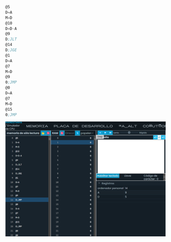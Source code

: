 ``` asm
@5 
D=A 
M=D 
@10 
D=D-A 
@9 
D;JLT 
@14 
D;JGE 
@1 
D=A 
@7 
M=D 
@9 
0;JMP 
@0 
D=A 
@7 
M=D 
@15 
0;JMP 
```

![image](../../../../assets/Actividad8sistemascomputacionales.png)

